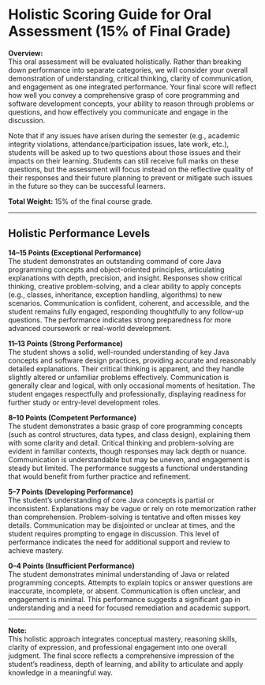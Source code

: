 # Holistic Scoring Guide for Oral Assessment (15% of Final Grade)

**Overview:**  
This oral assessment will be evaluated holistically. Rather than breaking down performance into separate categories, we will consider your overall demonstration of understanding, critical thinking, clarity of communication, and engagement as one integrated performance. Your final score will reflect how well you convey a comprehensive grasp of core programming and software development concepts, your ability to reason through problems or questions, and how effectively you communicate and engage in the discussion.

Note that if any issues have arisen during the semester (e.g., academic integrity violations, attendance/participation issues, late work, etc.), students will be asked up to two questions about those issues and their impacts on their learning. Students can still receive full marks on these questions, but the assessment will focus instead on the reflective quality of their responses and their future planning to prevent or mitigate such issues in the future so they can be successful learners. 

**Total Weight:** 15% of the final course grade.

---

## Holistic Performance Levels

**14–15 Points (Exceptional Performance)**  
The student demonstrates an outstanding command of core Java programming concepts and object-oriented principles, articulating explanations with depth, precision, and insight. Responses show critical thinking, creative problem-solving, and a clear ability to apply concepts (e.g., classes, inheritance, exception handling, algorithms) to new scenarios. Communication is confident, coherent, and accessible, and the student remains fully engaged, responding thoughtfully to any follow-up questions. The performance indicates strong preparedness for more advanced coursework or real-world development.

**11–13 Points (Strong Performance)**  
The student shows a solid, well-rounded understanding of key Java concepts and software design practices, providing accurate and reasonably detailed explanations. Their critical thinking is apparent, and they handle slightly altered or unfamiliar problems effectively. Communication is generally clear and logical, with only occasional moments of hesitation. The student engages respectfully and professionally, displaying readiness for further study or entry-level development roles.

**8–10 Points (Competent Performance)**  
The student demonstrates a basic grasp of core programming concepts (such as control structures, data types, and class design), explaining them with some clarity and detail. Critical thinking and problem-solving are evident in familiar contexts, though responses may lack depth or nuance. Communication is understandable but may be uneven, and engagement is steady but limited. The performance suggests a functional understanding that would benefit from further practice and refinement.

**5–7 Points (Developing Performance)**  
The student’s understanding of core Java concepts is partial or inconsistent. Explanations may be vague or rely on rote memorization rather than comprehension. Problem-solving is tentative and often misses key details. Communication may be disjointed or unclear at times, and the student requires prompting to engage in discussion. This level of performance indicates the need for additional support and review to achieve mastery.

**0–4 Points (Insufficient Performance)**  
The student demonstrates minimal understanding of Java or related programming concepts. Attempts to explain topics or answer questions are inaccurate, incomplete, or absent. Communication is often unclear, and engagement is minimal. This performance suggests a significant gap in understanding and a need for focused remediation and academic support.

---

**Note:**  
This holistic approach integrates conceptual mastery, reasoning skills, clarity of expression, and professional engagement into one overall judgment. The final score reflects a comprehensive impression of the student’s readiness, depth of learning, and ability to articulate and apply knowledge in a meaningful way.